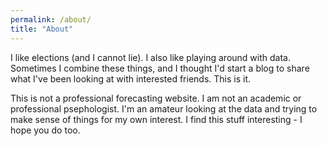 ```yaml
---
permalink: /about/
title: "About"
---
```


I like elections (and I cannot lie). I also like playing around with data. Sometimes I combine these things, and I thought I'd start a blog to share what I've been looking at with interested friends. This is it.

This is not a professional forecasting website. I am not an academic or professional psephologist. I'm an amateur looking at the data and trying to make sense of things for my own interest. I find this stuff interesting - I hope you do too.


